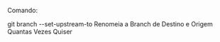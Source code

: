 Comando:

git branch --set-upstream-to <Branch>
Renomeia a Branch de Destino e Origem Quantas Vezes Quiser